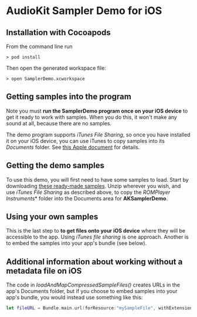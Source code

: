 # AudioKit Sampler Demo for iOS

## Installation with Cocoapods

From the command line run

    > pod install

Then open the generated workspace file:

    > open SamplerDemo.xcworkspace

## Getting samples into the program
Note you must **run the SamplerDemo program once on your iOS device** to get it ready to work with samples. When you do this, it won't make any sound at all, because there are no samples.

The demo program supports *iTunes File Sharing*, so once you have installed it on your iOS device, you can use iTunes to copy samples into its *Documents* folder. See [this Apple document](https://support.apple.com/en-ca/HT201301) for details.

## Getting the demo samples
To use this demo, you will first need to have some samples to load. Start by downloading [these ready-made samples](http://audiokit.io/downloads/ROMPlayerInstruments.zip). Unzip wherever you wish, and use *iTunes File Sharing* as described above, to copy the *ROMPlayer Instruments** folder into the Documents area for **AKSamplerDemo**.


## Using your own samples

This is the last step to  **to get files onto your iOS device** where they will be accessible to the app. Using *iTunes file sharing* is one approach. Another is to embed the samples into your app's bundle (see below).

## Additional information about working without a metadata file on iOS

The code in *loadAndMapCompressedSampleFiles()* creates URLs in the app's Documents folder, but if you choose to embed samples into your app's bundle, you would instead use something like this:

```Swift
let fileURL = Bundle.main.url(forResource:"mySampleFile", withExtension: "wav")
```
